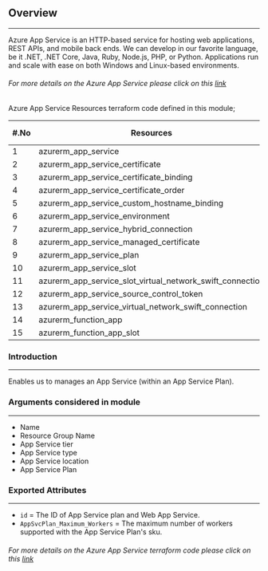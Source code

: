## Overview
---
Azure App Service is an HTTP-based service for hosting web applications, REST APIs, and mobile back ends. We can develop in our favorite language, be it .NET, .NET Core, Java, Ruby, Node.js, PHP, or Python. Applications run and scale with ease on both Windows and Linux-based environments.

###### *For more details on the Azure App Service please click on this [link](https://docs.microsoft.com/en-us/azure/app-service/overview)*

Azure App Service Resources terraform code defined in this module;

|#.No| Resources | Consideration Status |
| ---| ---       | ---                     |
|1|azurerm_app_service                                       |**Yes**|
|2|azurerm_app_service_certificate                           |No|
|3|azurerm_app_service_certificate_binding                   |No|
|4|azurerm_app_service_certificate_order                     |No|
|5|azurerm_app_service_custom_hostname_binding               |No|
|6|azurerm_app_service_environment                           |No|
|7|azurerm_app_service_hybrid_connection                     |No|
|8|azurerm_app_service_managed_certificate                   |No|
|9|azurerm_app_service_plan                                  |**Yes**|
|10|azurerm_app_service_slot                                 |No|
|11|azurerm_app_service_slot_virtual_network_swift_connection|No|
|12|azurerm_app_service_source_control_token                 |No|
|13|azurerm_app_service_virtual_network_swift_connection     |No|
|14|azurerm_function_app                                     |No|
|15|azurerm_function_app_slot                                |No|


### Introduction
---
Enables us to manages an App Service (within an App Service Plan).

### Arguments considered in module
---
- Name
- Resource Group Name
- App Service tier
- App Service type
- App Service location
- App Service Plan

### Exported Attributes
---
- `id` = The ID of App Service plan and Web App Service.
- `AppSvcPlan_Maximum_Workers` = The maximum number of workers supported with the App Service Plan's sku.


###### *For more details on the Azure App Service terraform code please click on this [link](https://registry.terraform.io/providers/hashicorp/azurerm/latest/docs/resources/app_service)*
